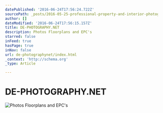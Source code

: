 ```yaml
---
datePublished: '2016-06-24T17:56:24.722Z'
sourcePath: _posts/2016-05-25-professional-property-and-interior-photography.md
author: []
dateModified: '2016-06-24T17:56:15.157Z'
title: DE-PHOTOGRAPHY.NET
description: Photos Floorplans and EPC's
starred: false
inFeed: true
hasPage: true
inNav: false
url: de-photographynet/index.html
_context: 'http://schema.org'
_type: Article

---
```

# DE-PHOTOGRAPHY.NET
![Photos Floorplans and EPC's](https://s3-us-west-2.amazonaws.com/the-grid-img/p/1a314f11be5a143a5bae684892ae0200527e6ffc.jpg)